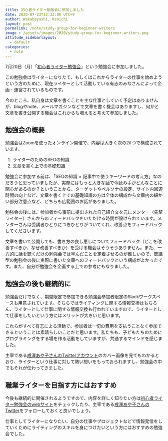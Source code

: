 ```yaml
---
title: 初心者ライター勉強会に参加しました
date: 2020-07-23T12:33:00 UTC+9
author: Wakabayashi, Kenichi
layout: post
permalink: /note/study-group-for-beginner-writers
image : /assets/images/2020/study-group-for-beginner-writers.png
attitude_sidebarlayout:
  - default
categories:
  - note
---
```

7月20日（月）「[初心者ライター勉強会](https://ayaynaririri.wixsite.com/writer-studymtg)」という勉強会に参加しました。

この勉強会はライターになりたて、もしくはこれからライターの仕事を始めようという方のために、現在ライターとして活動している有志のみなさんによって企画・運営されているものです。

今のところ、私自身は文章を書くことを主な仕事としていく予定はありませんが、blogやnote、メールマガジンなどで文章を書く機会はありますし、何かと文章を書き公開する機会はこれからも増えると考えて参加しました。

## 勉強会の概要

勉強会はZoomを使ったオンライン開催で、内容は大きく次の2ifつで構成されています。

1. ライターのためのSEOの知識
2. 文章を書く上での基礎知識

勉強会に参加する前は、「SEOの知識 = 記事中で使うキーワードの考え方」なのだろうと思っていましたが、実際にはもっと大きな話で今読み手がどんなことに関心があるのか？ということから、ターゲットやペルソナの設定、サイト内回遊時間の向上など、文章を書く上での基礎知識の方は全体の構成から文章内の細かい部分注意点など、どちらも広範囲のお話がありました。

勉強会の後には、参加者から事前に提出された自己紹介文を元にメンター（先輩ライター）さんからのフィードバックをいただける時間が設けられています。メンターさんは受講者ひとりにつきひとりがついてくれ、改善点をフィードバックしてくださいます。

文章を書いて公開しても、書き方の良し悪しについてフィードバック（どこを改善すべきか、なぜ改善すべきか）を受ける機会はそうそうありません。また、一方的に話を聴くだけの勉強会では学んだことを定着させるのが難しいので、聴講型の勉強会の後に実際に書いた文章へのフィードバックという構成がよかったです。また、自分が勉強会を企画する上での参考にもなりました。

## 勉強会の後も継続的に

勉強会だけでなく、期間限定で参加できる勉強会参加者限定のSlackワークスペースも用意されています。そちらではライティングに関する情報交換はもちろん、ライターとして仕事に関する情報交換も行われていますので、ライターとして仕事をしたいという方にはメリットが大きいと思います。

これらがすべて有志による活動で、参加者は一切の費用を支払うことなく参加できるということは素晴らしいことだと思います。私たちも、子どもたちのためにプログラミングをする場を作る活動をしていますが、共通するマインドを感じました。

主宰である[成澤あや子さんのTwitterアカウント](https://twitter.com/ayk_031)のカバー画像を見てもわかるとおり、ライターという仕事に対して熱い想いをもっておられますし、勉強会の中でもそれが伝わってきました。

## 職業ライターを目指す方にはおすすめ

今後も継続的に開催されるようですので、内容を詳しく知りたい方は[初心者ライター勉強会のwebサイト](https://ayaynaririri.wixsite.com/writer-studymtg)をチェックしたり、主宰である[成澤あや子さんのTwitter](https://twitter.com/ayk_031)をフォローしておくと良いでしょう。

仕事としてライターになりたい、自分の仕事やプロジェクトなどで情報発信をしていくためにライティングのスキルを身につけたいという方にはおすすめの勉強会でした。
